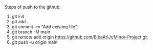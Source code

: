 Steps of push to the github:
1. git init
2.  git add .
3.  git commit -m "Add existing file"
4.   git branch -M main
5.  git remote add origin https://github.com/BibeArlJr/Minor-Project.git
6.  git push -u origin main  
